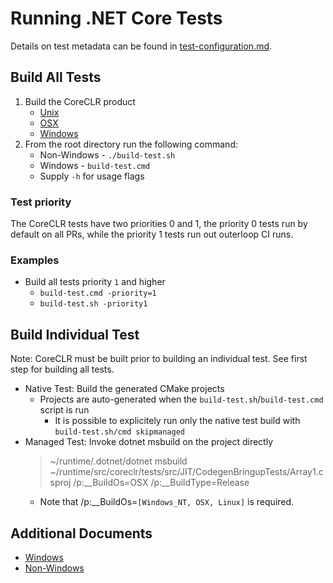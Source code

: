 # Running .NET Core Tests

Details on test metadata can be found in [test-configuration.md](building/test-configuration.md).

## Build All Tests

1) Build the CoreCLR product
    * [Unix](https://github.com/dotnet/runtime/blob/master/docs/coreclr/building/linux-instructions.md)
    * [OSX](https://github.com/dotnet/runtime/blob/master/docs/coreclr/building/osx-instructions.md)
    * [Windows](https://github.com/dotnet/runtime/blob/master/docs/coreclr/building/windows-instructions.md)
1) From the root directory run the following command:
    * Non-Windows - `./build-test.sh`
    * Windows - `build-test.cmd`
    * Supply `-h` for usage flags

### Test priority

The CoreCLR tests have two priorities 0 and 1, the priority 0 tests run by default on all PRs, while the priority 1 tests run out outerloop CI runs.

### Examples

* Build all tests priority `1` and higher
  * `build-test.cmd -priority=1`
  * `build-test.sh -priority1`

## Build Individual Test

Note:  CoreCLR must be built prior to building an individual test. See first step for building all tests.

* Native Test: Build the generated CMake projects
  * Projects are auto-generated when the `build-test.sh`/`build-test.cmd` script is run
    * It is possible to explicitely run only the native test build with `build-test.sh/cmd skipmanaged`
* Managed Test: Invoke dotnet msbuild on the project directly
  > ~/runtime/.dotnet/dotnet msbuild ~/runtime/src/coreclr/tests/src/JIT/CodegenBringupTests/Array1.csproj /p:__BuildOs=OSX /p:__BuildType=Release
  - Note that /p:__BuildOs=`[Windows_NT, OSX, Linux]` is required.

## Additional Documents

* [Windows](https://github.com/dotnet/runtime/blob/master/docs/coreclr/building/windows-test-instructions.md)
* [Non-Windows](https://github.com/dotnet/runtime/blob/master/docs/coreclr/building/unix-test-instructions.md)
